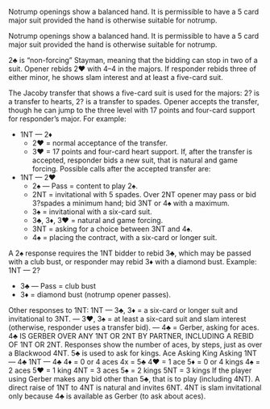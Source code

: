 Notrump openings show a balanced hand. It is permissible to have a 5 card major suit provided the hand is otherwise suitable for notrump.

Notrump openings show a balanced hand. It is permissible to have a 5 card major suit provided the hand is otherwise suitable for notrump.

2&clubs; is “non-forcing” Stayman, meaning that the bidding can stop in two of a suit.
Opener rebids 2&hearts; with 4–4 in the majors. If responder rebids three of either minor, he shows slam interest and at least a five-card suit.

The Jacoby transfer that shows a five-card suit is used for the majors: 2? is a
transfer to hearts, 2? is a transfer to spades. Opener accepts the transfer, though
he can jump to the three level with 17 points and four-card support for responder’s
major. For example:
   * 1NT — 2&diams;
      * 2&hearts; = normal acceptance of the transfer.
      * 3&hearts; = 17 points and four-card heart support.
If, after the transfer is accepted, responder bids a new suit, that is natural and
game forcing. Possible calls after the accepted transfer are:
   * 1NT — 2&hearts;
      * 2&spades; — Pass = content to play 2&spades;.
      * 2NT = invitational with 5 spades. Over 2NT opener may pass or bid 3?spades a minimum hand; bid 3NT or 4&spades; with a maximum.
      * 3&spades; = invitational with a six-card suit.
      * 3&clubs;, 3&diams;, 3&hearts; = natural and game forcing.
      * 3NT = asking for a choice between 3NT and 4&spades;.
      * 4&spades; = placing the contract, with a six-card or longer suit.

A 2&spades; response requires the 1NT bidder to rebid 3&clubs;, which may be passed with a club bust, or responder may rebid 3&diams; with a diamond bust. Example:
1NT — 2?
   * 3&clubs; — Pass = club bust
   * 3&diams; = diamond bust (notrump opener passes).

Other responses to 1NT:
1NT — 3♣, 3♦ = a six-card or longer suit and invitational to 3NT.
— 3♥, 3♠ = at least a six-card suit and slam interest (otherwise,
responder uses a transfer bid).
— 4♣ = Gerber, asking for aces. 4♣ IS GERBER OVER ANY 1NT OR 2NT
BY PARTNER, INCLUDING A REBID OF 1NT OR 2NT. Responses
show the number of aces, by steps, just as over a Blackwood
4NT. 5♣ is used to ask for kings.
Ace Asking King Asking
1NT — 4♣ 1NT — 4♣
4♦ = 0 or 4 aces 4x = 5♣
4♥ = 1 ace 5♦ = 0 or 4 kings
4♠ = 2 aces 5♥ = 1 king
4NT = 3 aces 5♠ = 2 kings
5NT = 3 kings
If the player using Gerber makes any bid other than 5♣, that is to play
(including 4NT).
A direct raise of 1NT to 4NT is natural and invites 6NT. 4NT is slam invitational only
because 4♣ is available as Gerber (to ask about aces).